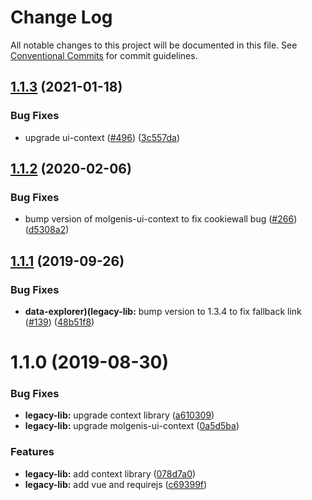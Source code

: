 # Change Log

All notable changes to this project will be documented in this file.
See [Conventional Commits](https://conventionalcommits.org) for commit guidelines.

## [1.1.3](https://github.com/molgenis/molgenis-frontend/compare/@molgenis-ui/legacy-lib@1.1.2...@molgenis-ui/legacy-lib@1.1.3) (2021-01-18)


### Bug Fixes

* upgrade ui-context ([#496](https://github.com/molgenis/molgenis-frontend/issues/496)) ([3c557da](https://github.com/molgenis/molgenis-frontend/commit/3c557da))





## [1.1.2](https://github.com/molgenis/molgenis-frontend/compare/@molgenis-ui/legacy-lib@1.1.1...@molgenis-ui/legacy-lib@1.1.2) (2020-02-06)


### Bug Fixes

* bump version of molgenis-ui-context to fix cookiewall bug ([#266](https://github.com/molgenis/molgenis-frontend/issues/266)) ([d5308a2](https://github.com/molgenis/molgenis-frontend/commit/d5308a2))





## [1.1.1](https://github.com/molgenis/molgenis-frontend/compare/@molgenis-ui/legacy-lib@1.1.0...@molgenis-ui/legacy-lib@1.1.1) (2019-09-26)


### Bug Fixes

* **data-explorer)(legacy-lib:** bump version to 1.3.4 to fix fallback link ([#139](https://github.com/molgenis/molgenis-frontend/issues/139)) ([48b51f8](https://github.com/molgenis/molgenis-frontend/commit/48b51f8))





# 1.1.0 (2019-08-30)


### Bug Fixes

* **legacy-lib:** upgrade context library ([a610309](https://github.com/molgenis/molgenis-frontend/commit/a610309))
* **legacy-lib:** upgrade molgenis-ui-context ([0a5d5ba](https://github.com/molgenis/molgenis-frontend/commit/0a5d5ba))


### Features

* **legacy-lib:** add context library ([078d7a0](https://github.com/molgenis/molgenis-frontend/commit/078d7a0))
* **legacy-lib:** add vue and requirejs ([c69399f](https://github.com/molgenis/molgenis-frontend/commit/c69399f))
